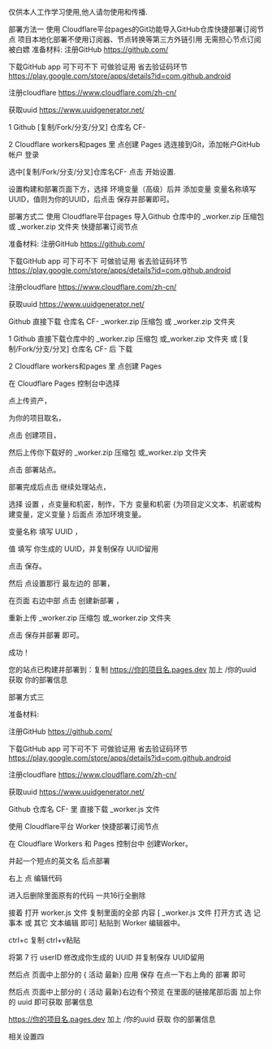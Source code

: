 仅供本人工作学习使用,他人请勿使用和传播.

部署方法一
使用 Cloudflare平台pages的Git功能导入GitHub仓库快捷部署订阅节点
项目本地化部署不使用订阅器、节点转换等第三方外链引用 无需担心节点订阅被白嫖
准备材料:
注册GitHub
https://github.com/

下载GitHub app  可下可不下 可做验证用 省去验证码环节
 https://play.google.com/store/apps/details?id=com.github.android

注册cloudflare
https://www.cloudflare.com/zh-cn/

获取uuid 
https://www.uuidgenerator.net/

1 Github   [复制/Fork/分支/分叉]  仓库名 CF-  

2 Cloudflare workers和pages 里 点创建 Pages 选连接到Git，添加帐户GitHub 帐户 登录  

选中[复制/Fork/分支/分叉]仓库名CF-  点击 开始设置.

设置构建和部署页面下方，选择 环境变量（高级）后并 添加变量 变量名称填写UUID，值则为你的UUID，后点击 保存并部署即可。


部署方式二
使用 Cloudflare平台pages 导入Github 仓库中的 _worker.zip 压缩包或 _worker.zip 文件夹 快捷部署订阅节点


准备材料:
注册GitHub
https://github.com/

下载GitHub app  可下可不下 可做验证用 省去验证码环节
 https://play.google.com/store/apps/details?id=com.github.android

注册cloudflare
https://www.cloudflare.com/zh-cn/

获取uuid 
https://www.uuidgenerator.net/

Github  直接下载 仓库名 CF-
_worker.zip 压缩包
或
 _worker.zip 文件夹


1 Github  直接下载仓库中的 _worker.zip 压缩包 或_worker.zip 文件夹 或 [复制/Fork/分支/分叉]  仓库名 CF- 后 下载 

2 Cloudflare workers和pages 里 点创建 Pages 

在 Cloudflare Pages 控制台中选择 

点上传资产，

为你的项目取名，

点击 创建项目，

然后上传你下载好的 _worker.zip 压缩包 或_worker.zip 文件夹

点击 部署站点。

部署完成后点击 继续处理站点，

选择  设置 ，点变量和机密，制作，下方 变量和机密 {为项目定义文本、机密或构建变量，定义变量 }  后面点 添加环境变量。

变量名称 填写 UUID ，

值 填写 你生成的 UUID，并复制保存 UUID留用

点击 保存。

然后 点设置那行 最左边的 部署，

在页面 右边中部  点击 创建新部署 ，

重新上传  _worker.zip 压缩包 或_worker.zip 文件夹

点击 保存并部署 即可。

成功！

您的站点已构建并部署到：复制 https://你的项目名.pages.dev 加上 /你的uuid     获取 你的部署信息




部署方式三

准备材料:

注册GitHub
https://github.com/

下载GitHub app  可下可不下 可做验证用 省去验证码环节
 https://play.google.com/store/apps/details?id=com.github.android

注册cloudflare
https://www.cloudflare.com/zh-cn/

获取uuid 
https://www.uuidgenerator.net/


Github  仓库名 CF-  里 直接下载  _worker.js 文件


使用 Cloudflare平台 Worker 快捷部署订阅节点

在 Cloudflare Workers 和 Pages 控制台中 创建Worker。

并起一个短点的英文名 后点部署

右上 点 编辑代码

进入后删除里面原有的代码 一共16行全删除

接着 打开 worker.js 文件 复制里面的全部 内容  [ _worker.js 文件 打开方式 选 记事本 或 其它 文本编辑 即可]  粘贴到  Worker 编辑器中。

ctrl+c 复制  ctrl+v粘贴

将第 7 行 userID 修改成你生成的 UUID   并复制保存 UUID留用


然后点 页面中上部分的  { 活动 最新}  应用 保存   在点一下右上角的 部署 即可


然后点 页面中上部分的  { 活动 最新}右边有个预览  在里面的链接尾部后面 加上你的 uuid 即可获取  部署信息



https://你的项目名.pages.dev 加上 /你的uuid     获取 你的部署信息





相关设置四
